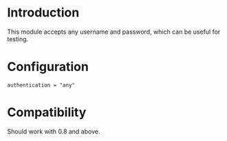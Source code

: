 # Introduction #

This module accepts any username and password, which can be useful for testing.

# Configuration #

```
authentication = "any"
```

# Compatibility #

Should work with 0.8 and above.